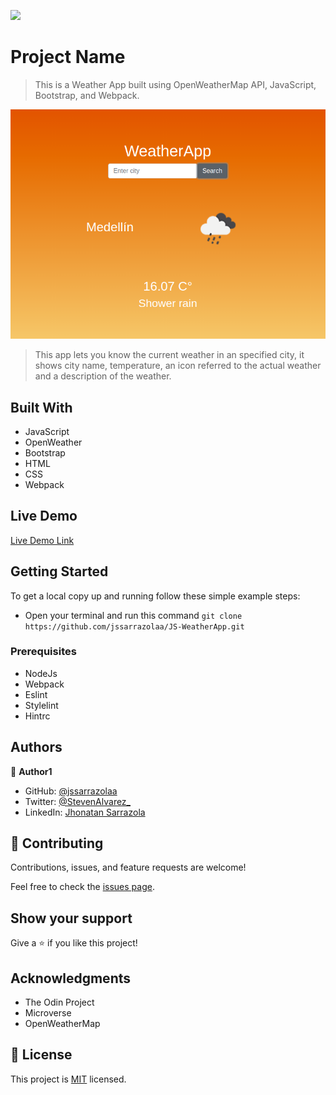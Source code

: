 ![](https://img.shields.io/badge/Microverse-blueviolet)

# Project Name

> This is a Weather App built using OpenWeatherMap API, JavaScript, Bootstrap, and Webpack.

![screenshot](./app_screenshot.png)

> This app lets you know the current weather in an specified city, it shows city name, temperature, an icon referred to the actual weather and a description of the weather.

## Built With

- JavaScript
- OpenWeather
- Bootstrap
- HTML
- CSS
- Webpack

## Live Demo

[Live Demo Link](https://rawcdn.githack.com/jssarrazolaa/JS-RestaurantProject/c1face7a8af81db03e7cd4e683fabbc4f5c2c3aa/dist/index.html)


## Getting Started

To get a local copy up and running follow these simple example steps:

- Open your terminal and run this command `git clone https://github.com/jssarrazolaa/JS-WeatherApp.git`

### Prerequisites

- NodeJs
- Webpack
- Eslint
- Stylelint
- Hintrc

## Authors

👤 **Author1**

- GitHub: [@jssarrazolaa](https://github.com/jssarrazolaa)
- Twitter: [@StevenAlvarez_](https://twitter.com/StevenAlvarez_)
- LinkedIn: [Jhonatan Sarrazola](https://www.linkedin.com/in/jhonatansarrazola/)

## 🤝 Contributing

Contributions, issues, and feature requests are welcome!

Feel free to check the [issues page](https://github.com/jssarrazolaa/JS-WeatherApp/issues).

## Show your support

Give a ⭐️ if you like this project!

## Acknowledgments

- The Odin Project
- Microverse
- OpenWeatherMap

## 📝 License

This project is [MIT](lic.url) licensed.
